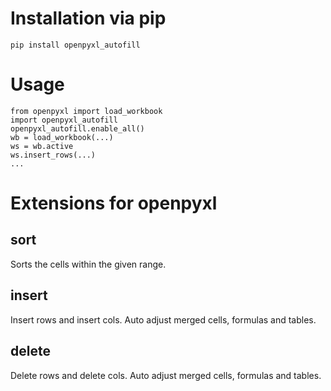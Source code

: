 # Installation via pip
```
pip install openpyxl_autofill
```
# Usage
```
from openpyxl import load_workbook
import openpyxl_autofill
openpyxl_autofill.enable_all()
wb = load_workbook(...)
ws = wb.active
ws.insert_rows(...)
...
```
# Extensions for openpyxl
## sort
Sorts the cells within the given range.
## insert
Insert rows and insert cols. Auto adjust merged cells, formulas and tables.
## delete
Delete rows and delete cols. Auto adjust merged cells, formulas and tables.

